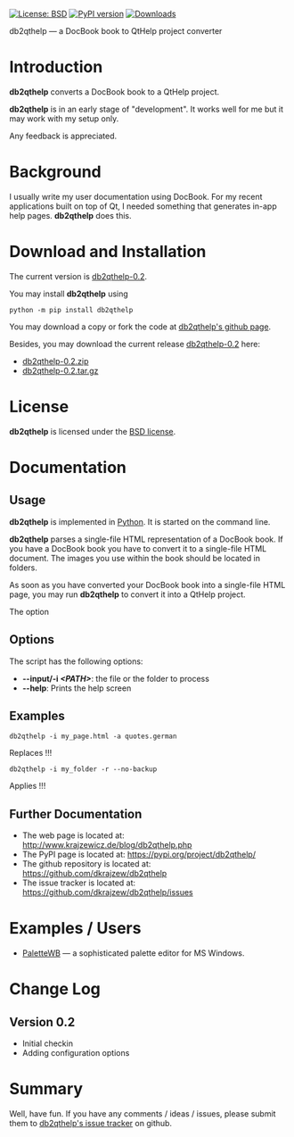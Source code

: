 [![License: BSD](https://img.shields.io/badge/License-BSD-green.svg)](https://github.com/dkrajzew/db2qthelp/blob/master/LICENSE) 
[![PyPI version](https://badge.fury.io/py/db2qthelp.svg)](https://pypi.python.org/pypi/db2qthelp)
[![Downloads](https://pepy.tech/badge/db2qthelp)](https://pepy.tech/project/db2qthelp)


db2qthelp &mdash; a DocBook book to QtHelp project converter

Introduction
============

__db2qthelp__ converts a DocBook book to a QtHelp project.

__db2qthelp__ is in an early stage of "development". It works well for me but it may work with my setup only.

Any feedback is appreciated.


Background
==========

I usually write my user documentation using DocBook. For my recent applications built on top of Qt, I needed something
that generates in-app help pages. __db2qthelp__ does this.


Download and Installation
=========================

The current version is [db2qthelp-0.2](https://github.com/dkrajzew/db2qthelp/releases/tag/0.2).

You may install __db2qthelp__ using

```console
python -m pip install db2qthelp
```

You may download a copy or fork the code at [db2qthelp&apos;s github page](https://github.com/dkrajzew/db2qthelp).

Besides, you may download the current release [db2qthelp-0.2](https://github.com/dkrajzew/db2qthelp/releases/tag/0.2) here:
* [db2qthelp-0.2.zip](https://github.com/dkrajzew/db2qthelp/archive/refs/tags/0.2.zip)
* [db2qthelp-0.2.tar.gz](https://github.com/dkrajzew/db2qthelp/archive/refs/tags/0.2.tar.gz)


License
=======

__db2qthelp__ is licensed under the [BSD license](LICENSE).


Documentation
=============

Usage
-----

__db2qthelp__ is implemented in [Python](https://www.python.org/). It is started on the command line.

__db2qthelp__ parses a single-file HTML representation of a DocBook book. If you have a DocBook book you have 
to convert it to a single-file HTML document. The images you use within the book should be located in folders.

As soon as you have converted your DocBook book into a single-file HTML page, you may run __db2qthelp__ to
convert it into a QtHelp project.


The option 

Options
-------

The script has the following options:
* __--input/-i _&lt;PATH&gt;___: the file or the folder to process
* __--help__: Prints the help screen

Examples
--------

```console
db2qthelp -i my_page.html -a quotes.german
```

Replaces !!!

```console
db2qthelp -i my_folder -r --no-backup
```

Applies !!!


Further Documentation
---------------------

* The web page is located at: http://www.krajzewicz.de/blog/db2qthelp.php
* The PyPI page is located at: https://pypi.org/project/db2qthelp/
* The github repository is located at: https://github.com/dkrajzew/db2qthelp
* The issue tracker is located at: https://github.com/dkrajzew/db2qthelp/issues


Examples / Users
================

* [PaletteWB](https://www.palettewb.com/) &mdash; a sophisticated palette editor for MS Windows.


Change Log
==========

Version 0.2
-----------

* Initial checkin
* Adding configuration options


Summary
=======

Well, have fun. If you have any comments / ideas / issues, please submit them to [db2qthelp's issue tracker](https://github.com/dkrajzew/db2qthelp/issues) on github.


